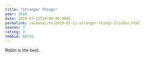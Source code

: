 ```yaml
---
title: "Stranger Things"
year: 2016
date: 2019-07-11T10:00:00.000Z
permalink: /almanac/tv/2019-07-11-stranger-things-2/index.html
season: 3
rating: 3
tmdbid: 66732
---
```


Robin is the best.